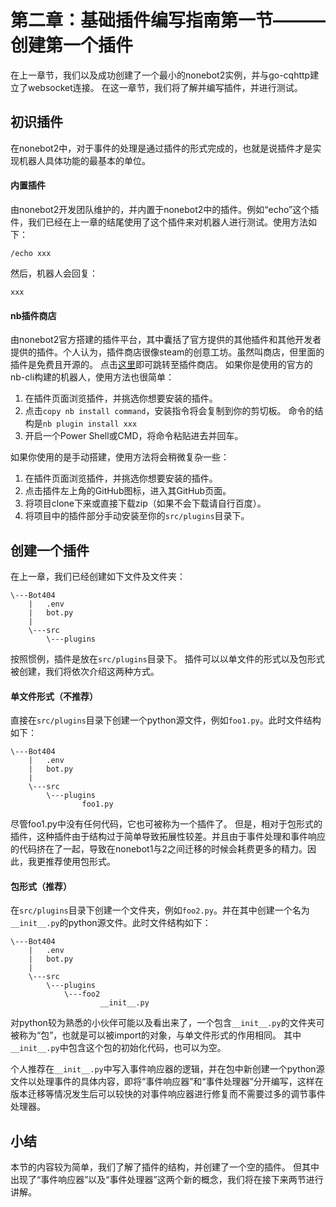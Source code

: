 # 第二章：基础插件编写指南第一节———创建第一个插件
在上一章节，我们以及成功创建了一个最小的nonebot2实例，并与go-cqhttp建立了websocket连接。
在这一章节，我们将了解并编写插件，并进行测试。
## 初识插件
在nonebot2中，对于事件的处理是通过插件的形式完成的，也就是说插件才是实现机器人具体功能的最基本的单位。
#### 内置插件
由nonebot2开发团队维护的，并内置于nonebot2中的插件。例如“echo”这个插件，我们已经在上一章的结尾使用了这个插件来对机器人进行测试。使用方法如下：
```
/echo xxx
```
然后，机器人会回复：
```
xxx
```
#### nb插件商店
由nonebot2官方搭建的插件平台，其中囊括了官方提供的其他插件和其他开发者提供的插件。个人认为，插件商店很像steam的创意工坊。虽然叫商店，但里面的插件是免费且开源的。
点击[这里](https://v2.nonebot.dev/store.html)即可跳转至插件商店。
如果你是使用的官方的nb-cli构建的机器人，使用方法也很简单：
1. 在插件页面浏览插件，并挑选你想要安装的插件。
2. 点击`copy nb install command`，安装指令将会复制到你的剪切板。
命令的结构是`nb plugin install xxx`
3. 开启一个Power Shell或CMD，将命令粘贴进去并回车。

如果你使用的是手动搭建，使用方法将会稍微复杂一些：
1. 在插件页面浏览插件，并挑选你想要安装的插件。
2. 点击插件左上角的GitHub图标，进入其GitHub页面。
3. 将项目clone下来或直接下载zip（如果不会下载请自行百度）。
4. 将项目中的插件部分手动安装至你的`src/plugins`目录下。

## 创建一个插件
在上一章，我们已经创建如下文件及文件夹：
```
\---Bot404
    |   .env
    |   bot.py
    |
    \---src
        \---plugins
```
按照惯例，插件是放在`src/plugins`目录下。
插件可以以单文件的形式以及包形式被创建，我们将依次介绍这两种方式。
#### 单文件形式（不推荐）
直接在`src/plugins`目录下创建一个python源文件，例如`foo1.py`。此时文件结构如下：
```
\---Bot404
    |   .env
    |   bot.py
    |
    \---src
        \---plugins
                foo1.py
```
尽管foo1.py中没有任何代码，它也可被称为一个插件了。
但是，相对于包形式的插件，这种插件由于结构过于简单导致拓展性较差。并且由于事件处理和事件响应的代码挤在了一起，导致在nonebot1与2之间迁移的时候会耗费更多的精力。因此，我更推荐使用包形式。
#### 包形式（推荐）
在`src/plugins`目录下创建一个文件夹，例如`foo2.py`。并在其中创建一个名为`__init__.py`的python源文件。此时文件结构如下：
```
\---Bot404
    |   .env
    |   bot.py
    |
    \---src
        \---plugins
            \---foo2
                    __init__.py
```
对python较为熟悉的小伙伴可能以及看出来了，一个包含`__init__.py`的文件夹可被称为“包”，也就是可以被import的对象，与单文件形式的作用相同。
其中`__init__.py`中包含这个包的初始化代码，也可以为空。

个人推荐在`__init__.py`中写入事件响应器的逻辑，并在包中新创建一个python源文件以处理事件的具体内容，即将“事件响应器”和“事件处理器”分开编写，这样在版本迁移等情况发生后可以较快的对事件响应器进行修复而不需要过多的调节事件处理器。

## 小结
本节的内容较为简单，我们了解了插件的结构，并创建了一个空的插件。
但其中出现了“事件响应器”以及“事件处理器”这两个新的概念，我们将在接下来两节进行讲解。